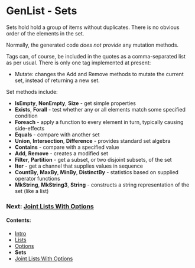 # GenList - Sets

Sets hold hold a group of items without duplicates. There is no obvious order of the elements in the set.

Normally, the generated code *does not provide* any mutation methods.

Tags can, of course, be included in the quotes as a comma-separated list as per usual. There is only one
tag implemented at present:

 * Mutate: changes the Add and Remove methods to mutate the current set, instead of returning a new set.

Set methods include:

 * **IsEmpty**, **NonEmpty**, **Size** - get simple properties
 * **Exists**, **Forall** - test whether any or all elements match some specified condition
 * **Foreach** - apply a function to every element in turn, typically causing side-effects
 * **Equals** - compare with another set
 * **Union**, **Intersection**, **Difference** - provides standard set algebra
 * **Contains** - compare with a specified value
 * **Add**, **Remove** - creates a modified set
 * **Filter**, **Partition** - get a subset, or two disjoint subsets, of the set
 * **Iter** - get a channel that supplies values in sequence
 * **CountBy**, **MaxBy**, **MinBy**, **DistinctBy** - statistics based on supplied operator functions
 * **MkString**, **MkString3**, **String** - constructs a string representation of the set (like a list)

### Next: [Joint Lists With Options](Unified.md)
#### Contents:

 * [Intro](README.md)
 * [Lists](List.md)
 * [Options](Option.md)
 * **Sets**
 * [Joint Lists With Options](Unified.md)
